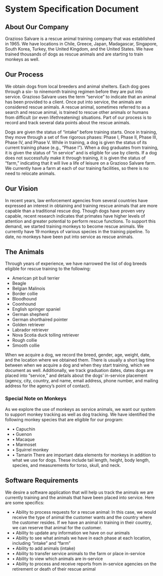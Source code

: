 # System Specification Document
## About Our Company
Grazioso Salvare is a rescue animal training company that was established in 1965. We have
locations in Chile, Greece, Japan, Madagascar, Singapore, South Korea, Turkey, the United
Kingdom, and the United States. We have trained thousands of dogs as rescue animals and are
starting to train monkeys as well.
## Our Process
We obtain dogs from local breeders and animal shelters. Each dog goes through a six- to ninemonth training regimen before they are put into service. Grazioso Salvare uses the term “service” to indicate that an animal has been provided to a client. Once put into service, the
animals are considered rescue animals. A rescue animal, sometimes referred to as a search and
rescue animal, is trained to rescue other animals or humans from difficult (or even lifethreatening) situations. Part of our process is to record and track several data points about the rescue animals.

Dogs are given the status of “intake” before training starts. Once in training, they move through
a set of five rigorous phases: Phase I, Phase II, Phase III, Phase IV, and Phase V. While in
training, a dog is given the status of its current training phase (e.g., “Phase I”). When a dog
graduates from training, it is given the status of “in service” and is eligible for use by clients. If a
dog does not successfully make it through training, it is given the status of “farm,” indicating
that it will live a life of leisure on a Grazioso Salvare farm. We currently have a farm at each of
our training facilities, so there is no need to relocate animals.
## Our Vision
In recent years, law enforcement agencies from several countries have expressed an interest in
obtaining and training rescue animals that are more capable than a traditional rescue dog.
Though dogs have proven very capable, recent research indicates that primates have higher
levels of attention and greater potential to perform rescue functions. To support this demand,
we started training monkeys to become rescue animals. We currently have 19 monkeys of
various species in the training pipeline. To date, no monkeys have been put into service as
rescue animals.
## The Animals
Through years of experience, we have narrowed the list of dog breeds eligible for rescue
training to the following:
* American pit bull terrier
* Beagle
* Belgian Malinois
* Border collie
* Bloodhound
* Coonhound
* English springer spaniel
* German shepherd
* German shorthaired pointer
* Golden retriever
* Labrador retriever
* Nova Scotia duck tolling retriever
* Rough collie
* Smooth collie

When we acquire a dog, we record the breed, gender, age, weight, date, and the location
where we obtained them. There is usually a short lag time between when we acquire a dog and
when they start training, which we document as well. Additionally, we track graduation dates,
dates dogs are placed into “service,” and details about the dogs’ in-service placement (agency,
city, country, and name, email address, phone number, and mailing address for the agency’s
point of contact).
### Special Note on Monkeys
As we explore the use of monkeys as service animals, we want our system to support monkey
tracking as well as dog tracking. We have identified the following monkey species that are
eligible for our program:
* • Capuchin
* • Guenon
* • Macaque
* • Marmoset
* • Squirrel monkey
* • Tamarin
There are important data elements for monkeys in addition to what we use for dogs. These
include tail length, height, body length, species, and measurements for torso, skull, and neck.
## Software Requirements
We desire a software application that will help us track the animals we are currently training
and the animals that have been placed into service. Here are some specifics:
* • Ability to process requests for a rescue animal: In this case, we would receive the type
of animal the customer wants and the country where the customer resides. If we have
an animal in training in their country, we can reserve that animal for the customer.
* • Ability to update any information we have on our animals
* • Ability to see what animals we have in each phase at each location, including “intake”
and “farm”
* • Ability to add animals (intake)
* • Ability to transfer service animals to the farm or place in-service
* • Ability to view which animals are in-service
* • Ability to process and receive reports from in-service agencies on the retirement or
death of their rescue animal
